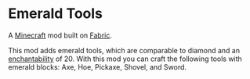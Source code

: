 # Emerald Tools

A [Minecraft](minecraft.net) mod built on [Fabric](fabricmc.net).

This mod adds emerald tools, which are comparable to diamond and an [enchantability](https://minecraft.gamepedia.com/Enchanting/Mechanics#Enchantability) of 20. With this mod you can craft the following tools with emerald blocks: Axe, Hoe, Pickaxe, Shovel, and Sword.
